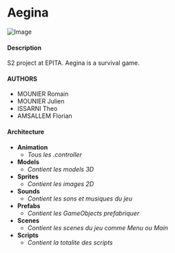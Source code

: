 # Aegina
![Image](https://scontent-bru2-1.xx.fbcdn.net/hphotos-xap1/v/t1.0-9/1931139_166462900382516_4640780652673587309_n.jpg?oh=b850f32adca087688a03e3b8b14dce75&oe=5704EA7E "")
#### Description

S2 project at EPITA.
Aegina is a survival game.

#### AUTHORS
- MOUNIER Romain
- MOUNIER Julien
- ISSARNI Theo
- AMSALLEM Florian

#### Architecture
* **Animation**
  * *Tous les .controller*
* **Models**
  * *Contient les models 3D*
* **Sprites**
  * *Contient les images 2D*
* **Sounds**
  * *Contient les sons et musiques du jeu*
* **Prefabs**
  * *Contient les GameObjects prefabriquer*
* **Scenes**
  * *Contient les scenes du jeu comme Menu ou Main*
* **Scripts**
  * *Contient la totalite des scripts*

